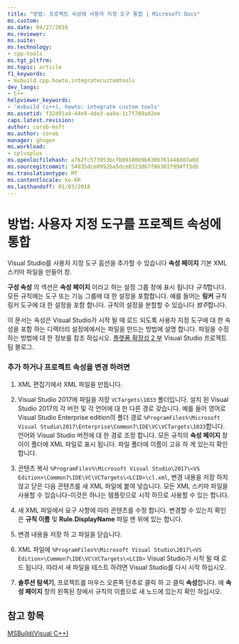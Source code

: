 ```yaml
---
title: "방법: 프로젝트 속성에 사용자 지정 도구 통합 | Microsoft Docs"
ms.custom: 
ms.date: 04/27/2016
ms.reviewer: 
ms.suite: 
ms.technology:
- cpp-tools
ms.tgt_pltfrm: 
ms.topic: article
f1_keywords:
- msbuild.cpp.howto.integratecustomtools
dev_langs:
- C++
helpviewer_keywords:
- 'msbuild (c++), howto: integrate custom tools'
ms.assetid: f32d91a4-44e9-4de3-aa9a-1c7f709ad2ee
caps.latest.revision: 
author: corob-msft
ms.author: corob
manager: ghogen
ms.workload:
- cplusplus
ms.openlocfilehash: a762fc573953bcfb09180b9b830b761448d87a0d
ms.sourcegitcommit: 54035dce0992ba5dce0323d67f86301f994ff3db
ms.translationtype: MT
ms.contentlocale: ko-KR
ms.lasthandoff: 01/03/2018
---
```

# <a name="how-to-integrate-custom-tools-into-the-project-properties"></a>방법: 사용자 지정 도구를 프로젝트 속성에 통합
Visual Studio를 사용자 지정 도구 옵션을 추가할 수 있습니다 **속성 페이지** 기본 XML 스키마 파일을 만들어 창.  
  
 **구성 속성** 의 섹션은 **속성 페이지** 이라고 하는 설정 그룹 창에 표시 됩니다 *규칙*합니다. 모든 규칙에는 도구 또는 기능 그룹에 대 한 설정을 포함합니다. 예를 들어는 **링커** 규칙 링커 도구에 대 한 설정을 포함 합니다. 규칙의 설정을 분할할 수 있습니다 *범주*합니다.  
  
 이 문서는 속성은 Visual Studio가 시작 될 때 로드 되도록 사용자 지정 도구에 대 한 속성을 포함 하는 디렉터리 설정에에서는 파일을 만드는 방법에 설명 합니다. 파일을 수정 하는 방법에 대 한 정보를 참조 하십시오. [플랫폼 확장성 2 부](http://go.microsoft.com/fwlink/p/?linkid=191489) Visual Studio 프로젝트 팀 블로그.  
  
### <a name="to-add-or-change-project-properties"></a>추가 하거나 프로젝트 속성을 변경 하려면  
  
1.  XML 편집기에서 XML 파일을 만듭니다.  
  
2.  Visual Studio 2017에 파일을 저장 `VCTargets\1033` 폴더입니다. 설치 된 Visual Studio 2017의 각 버전 및 각 언어에 대 한 다른 경로 갖습니다. 예를 들어 영어로 Visual Studio Enterprise edition의 폴더 경로 `%ProgramFiles%\Microsoft Visual Studio\2017\Enterprise\Common7\IDE\VC\VCTargets\1033`합니다. 언어와 Visual Studio 버전에 대 한 경로 조정 합니다. 모든 규칙의 **속성 페이지** 창이이 폴더에 XML 파일로 표시 됩니다. 파일 폴더에 이름이 고유 하 게 있는지 확인 합니다.  
  
3.  콘텐츠 복사 `%ProgramFiles%\Microsoft Visual Studio\2017\<VS Edition>\Common7\IDE\VC\VCTargets\<LCID>\cl.xml`, 변경 내용을 저장 하지 않고 닫은 다음 콘텐츠를 새 XML 파일에 붙여 넣습니다. 모든 XML 스키마 파일을 사용할 수 있습니다-이것은 하나는 템플릿으로 시작 하므로 사용할 수 있는 합니다.  
  
4.  새 XML 파일에서 요구 사항에 따라 콘텐츠를 수정 합니다. 변경할 수 있는지 확인은 **규칙 이름** 및 **Rule.DisplayName** 파일 맨 위에 있는 합니다.  
  
5.  변경 내용을 저장 하 고 파일을 닫습니다.  
  
6.  XML 파일에 `%ProgramFiles%\Microsoft Visual Studio\2017\<VS Edition>\Common7\IDE\VC\VCTargets\<LCID>` Visual Studio가 시작 될 때 로드 됩니다. 따라서 새 파일을 테스트 하려면 Visual Studio를 다시 시작 하십시오.  
  
7.  **솔루션 탐색기**, 프로젝트를 마우스 오른쪽 단추로 클릭 하 고 클릭 **속성**합니다. 에 **속성 페이지** 창의 왼쪽된 창에서 규칙의 이름으로 새 노드에 있는지 확인 하십시오.  
  
## <a name="see-also"></a>참고 항목  
 [MSBuild(Visual C++)](../build/msbuild-visual-cpp.md)
